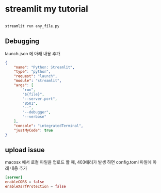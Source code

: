 # streamlit my tutorial

```bash

streamlit run any_file.py

```

## Debugging

launch.json 에 아래 내용 추가  
```json
{
    "name": "Python: Streamlit",
    "type": "python",
    "request": "launch",
    "module": "streamlit",
    "args": [
        "run",
        "${file}",
        "--server.port",
        "8501",
        "--",
        "--debugger",
        "--verbose"
    ],
    "console": "integratedTerminal",
    "justMyCode": true
}
```

## upload issue

macosx 에서 로컬 파일을 업로드 할 때, 403에러가 발생 하면 config.toml 파일에 아래 내용 추가  

```toml
[server]
enableCORS = false
enableXsrfProtection = false
```